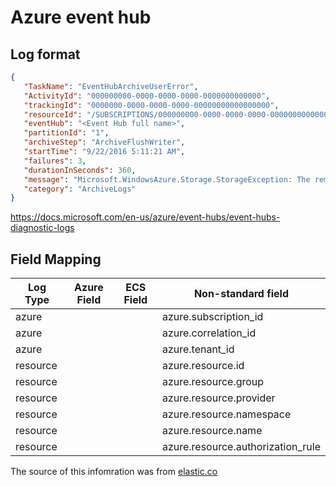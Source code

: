 # Azure event hub

## Log format
```json
{
   "TaskName": "EventHubArchiveUserError",
   "ActivityId": "000000000-0000-0000-0000-0000000000000",
   "trackingId": "0000000-0000-0000-0000-00000000000000000",
   "resourceId": "/SUBSCRIPTIONS/000000000-0000-0000-0000-0000000000000/RESOURCEGROUPS/<Resource Group Name>/PROVIDERS/MICROSOFT.EVENTHUB/NAMESPACES/<Event Hubs Namespace Name>",
   "eventHub": "<Event Hub full name>",
   "partitionId": "1",
   "archiveStep": "ArchiveFlushWriter",
   "startTime": "9/22/2016 5:11:21 AM",
   "failures": 3,
   "durationInSeconds": 360,
   "message": "Microsoft.WindowsAzure.Storage.StorageException: The remote server returned an error: (404) Not Found. ---> System.Net.WebException: The remote server returned an error: (404) Not Found.\r\n   at Microsoft.WindowsAzure.Storage.Shared.Protocol.HttpResponseParsers.ProcessExpectedStatusCodeNoException[T](HttpStatusCode expectedStatusCode, HttpStatusCode actualStatusCode, T retVal, StorageCommandBase`1 cmd, Exception ex)\r\n   at Microsoft.WindowsAzure.Storage.Blob.CloudBlockBlob.<PutBlockImpl>b__3e(RESTCommand`1 cmd, HttpWebResponse resp, Exception ex, OperationContext ctx)\r\n   at Microsoft.WindowsAzure.Storage.Core.Executor.Executor.EndGetResponse[T](IAsyncResult getResponseResult)\r\n   --- End of inner exception stack trace ---\r\n   at Microsoft.WindowsAzure.Storage.Core.Util.StorageAsyncResult`1.End()\r\n   at Microsoft.WindowsAzure.Storage.Core.Util.AsyncExtensions.<>c__DisplayClass4.<CreateCallbackVoid>b__3(IAsyncResult ar)\r\n--- End of stack trace from previous location where exception was thrown ---\r\n   at System.",
   "category": "ArchiveLogs"
}
```
<https://docs.microsoft.com/en-us/azure/event-hubs/event-hubs-diagnostic-logs>

## Field Mapping

| Log Type | Azure Field         | ECS Field                              | Non-standard field               |
|----------|----------------------|----------------------------------------|----------------------------------|
| azure  |          |                           | azure.subscription_id                                 |
| azure  |         |                  | azure.correlation_id                                 | 
| azure  |                  |                         | azure.tenant_id                                  | 
| resource  |               |                            | azure.resource.id                                |
| resource  |               |                            | azure.resource.group                                 |
| resource  |        |                              | azure.resource.provider                                |
| resource  |             |                     | azure.resource.namespace                                 |
| resource  |        |                | azure.resource.name                                 |
| resource  |         |                                        | azure.resource.authorization_rule         |

The source of this infomration was from [elastic.co](https://www.elastic.co/guide/en/beats/filebeat/current/exported-fields-azure.html)